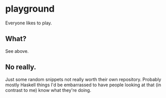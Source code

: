 # playground

Everyone likes to play.

## What?

See above.

## No really.

Just some random snippets not really worth their own repository.
Probably mostly Haskell things I'd be embarrassed to have people
looking at that (in contrast to me) know what they're doing.
